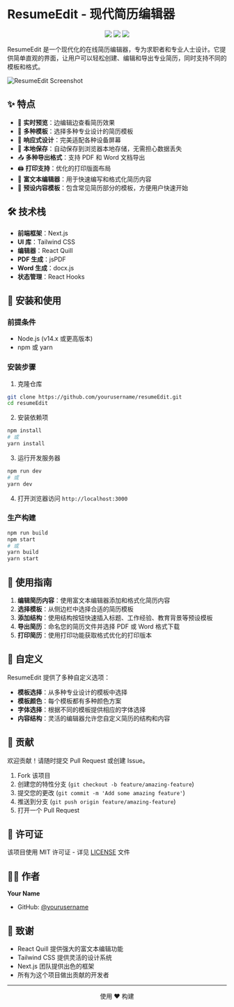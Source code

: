 # ResumeEdit - 现代简历编辑器

<p align="center">
  <img src="https://img.shields.io/badge/version-1.0.0-blue.svg?cacheSeconds=2592000" />
  <img src="https://img.shields.io/badge/license-MIT-green" />
  <img src="https://img.shields.io/badge/PRs-welcome-brightgreen.svg" />
</p>

ResumeEdit 是一个现代化的在线简历编辑器，专为求职者和专业人士设计。它提供简单直观的界面，让用户可以轻松创建、编辑和导出专业简历，同时支持不同的模板和格式。

![ResumeEdit Screenshot](https://via.placeholder.com/800x400?text=ResumeEdit+Screenshot)

## ✨ 特点

- 🔄 **实时预览**：边编辑边查看简历效果
- 🎨 **多种模板**：选择多种专业设计的简历模板
- 📱 **响应式设计**：完美适配各种设备屏幕
- 💾 **本地保存**：自动保存到浏览器本地存储，无需担心数据丢失
- 📤 **多种导出格式**：支持 PDF 和 Word 文档导出
- 🖨️ **打印支持**：优化的打印版面布局
- 📝 **富文本编辑器**：用于快速编写和格式化简历内容
- 🧩 **预设内容模板**：包含常见简历部分的模板，方便用户快速开始

## 🛠️ 技术栈

- **前端框架**：Next.js
- **UI 库**：Tailwind CSS
- **编辑器**：React Quill
- **PDF 生成**：jsPDF
- **Word 生成**：docx.js
- **状态管理**：React Hooks

## 🚀 安装和使用

### 前提条件

- Node.js (v14.x 或更高版本)
- npm 或 yarn

### 安装步骤

1. 克隆仓库

```bash
git clone https://github.com/yourusername/resumeEdit.git
cd resumeEdit
```

2. 安装依赖项

```bash
npm install
# 或
yarn install
```

3. 运行开发服务器

```bash
npm run dev
# 或
yarn dev
```

4. 打开浏览器访问 `http://localhost:3000`

### 生产构建

```bash
npm run build
npm start
# 或
yarn build
yarn start
```

## 📄 使用指南

1. **编辑简历内容**：使用富文本编辑器添加和格式化简历内容
2. **选择模板**：从侧边栏中选择合适的简历模板
3. **添加结构**：使用结构按钮快速插入标题、工作经验、教育背景等预设模板
4. **导出简历**：命名您的简历文件并选择 PDF 或 Word 格式下载
5. **打印简历**：使用打印功能获取格式优化的打印版本

## 🔧 自定义

ResumeEdit 提供了多种自定义选项：

- **模板选择**：从多种专业设计的模板中选择
- **模板颜色**：每个模板都有多种颜色方案
- **字体选择**：根据不同的模板提供相应的字体选择
- **内容结构**：灵活的编辑器允许您自定义简历的结构和内容

## 🤝 贡献

欢迎贡献！请随时提交 Pull Request 或创建 Issue。

1. Fork 该项目
2. 创建您的特性分支 (`git checkout -b feature/amazing-feature`)
3. 提交您的更改 (`git commit -m 'Add some amazing feature'`)
4. 推送到分支 (`git push origin feature/amazing-feature`)
5. 打开一个 Pull Request

## 📝 许可证

该项目使用 MIT 许可证 - 详见 [LICENSE](LICENSE) 文件

## 👨‍💻 作者

**Your Name**

- GitHub: [@yourusername](https://github.com/yourusername)

## 🙏 致谢

- React Quill 提供强大的富文本编辑功能
- Tailwind CSS 提供灵活的设计系统
- Next.js 团队提供出色的框架
- 所有为这个项目做出贡献的开发者

---

<p align="center">使用 ❤️ 构建</p> 